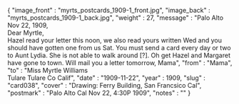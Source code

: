 {
  "image_front" : "myrts_postcards_1909-1_front.jpg",
  "image_back" : "myrts_postcards_1909-1_back.jpg",
  "weight" : 27,
  "message" : "Palo Alto Nov 22, 1909,<br>Dear Myrtle,<br>Hazel read your letter this noon, we also read yours written Wed and you should have gotten one from us Sat. You must send a card every day or two to Aunt Lydia. She is not able to walk around [?]. Oh get Hazel and Margaret have gone to town. Will mail you a letter tomorrow, Mama",
  "from" : "Mama",
  "to" : "Miss Myrtle Williams<br> Tulare Tulare Co Calif",
  "date" : "1909-11-22",
  "year" : 1909,
  "slug" : "card038",
  "cover" : "Drawing: Ferry Building, San Francsico Cal",
  "postmark" : "Palo Alto Cal Nov 22, 4:30P 1909",
  "notes" : ""
}

